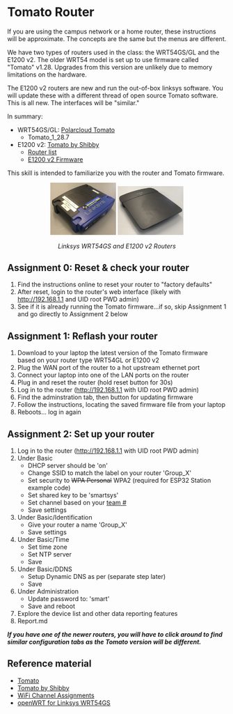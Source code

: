 # Tomato Router

If you are using the campus network or a home router, these
instructions will be approximate. The concepts are the same but the
menus are different.

We have two types of routers used in the
class: the WRT54GS/GL and the E1200 v2. The older WRT54 model is set
up to use firmware called "Tomato" v1.28. Upgrades from this version
are unlikely due to memory limitations on the hardware.

The E1200 v2 routers are new and run the out-of-box linksys
software. You will update these with a different thread of open source
Tomato software. This is all new. The interfaces will be "similar."

In summary:

- WRT54GS/GL: [Polarcloud Tomato](http://www.polarcloud.com/tomato)
  - Tomato_1_28.7
- E1200 v2: [Tomato by Shibby](http://tomato.groov.pl/?page_id=81)
  - [Router list](http://tomato.groov.pl/?page_id=69)
  - [E1200 v2 Firmware](http://tomato.groov.pl/download/K26RT-N/build5x-140-MultiWAN/Linksys%20E-series/tomato-E1200v2-NVRAM64K-1.28.RT-N5x-MIPSR2-140-Max.zip)


This skill is intended to familiarize you with the router and Tomato
firmware.

<p align="center">
<img src="/docs/images/wrt54g.jpg" width="30%">
<img src="/docs/images/e1200v2.jpg" width="30%">
</p>
<p align="center">
<i> Linksys WRT54GS and E1200 v2 Routers</i>
</p>

## Assignment 0: Reset & check your router
1. Find the instructions online to reset your router to "factory defaults"
2. After reset, login to the router's web interface (likely with http://192.168.1.1 and UID root PWD admin)
3. See if it is already running the Tomato firmware...if so, skip Assignment 1 and go directly to Assignment 2 below


## Assignment 1: Reflash your router
1. Download to your laptop the latest version of the Tomato firmware based on your router type WRT54GL or E1200 v2
2. Plug the WAN port of the router to a hot upstream ethernet port
3. Connect your laptop into one of the LAN ports on the router
4. Plug in and reset the router (hold reset button for 30s)
5. Log in to the router (http://192.168.1.1 with UID root PWD admin)
6. Find the adminstration tab, then button for updating firmware
7. Follow the instructions, locating the saved firmware file from your laptop
8. Reboots... log in again


## Assignment 2: Set up your router
1. Log in to the router (http://192.168.1.1 with UID root PWD admin)
2. Under Basic
   - DHCP server should be 'on'
   - Change SSID to match the label on your router 'Group_X'
   - Set security to ~~WPA Personal~~ WPA2 (required for ESP32 Station example code)
   - Set shared key to be 'smartsys'
   - Set channel based on your [team #](/docs/utilities/docs/wifi-channels.md)
   - Save settings
3. Under Basic/Identification
   - Give your router a name 'Group_X'
   - Save settings
4. Under Basic/Time
   - Set time zone
   - Set NTP server
   - Save  
5. Under Basic/DDNS
   - Setup Dynamic DNS as per (separate step later)
   - Save
6. Under Administration
   - Update password to: 'smart'
   - Save and reboot
8. Explore the device list and other data reporting features
9. Report.md

***If you have one of the newer routers, you will have to click around to find similar configuration tabs as the Tomato 
version will be different.***


## Reference material
- [Tomato](http://www.polarcloud.com/tomato)
- [Tomato by Shibby](http://tomato.groov.pl/?page_id=81)
- [WiFi Channel Assignments](/docs/utilities/docs/wifi-channels.md)
- [openWRT for Linksys WRT54GS](https://openwrt.org/toh/linksys/wrt54g)
